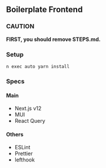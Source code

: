 ## Boilerplate Frontend

### **CAUTION**

**FIRST, you should remove STEPS.md.**

### Setup

```shell
n exec auto yarn install
```

### Specs

#### Main

- Next.js v12
- MUI
- React Query

#### Others

- ESLint
- Prettier
- lefthook
